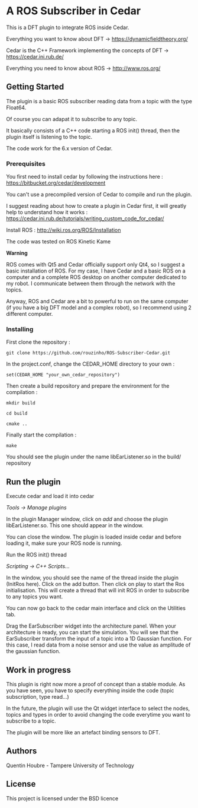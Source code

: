 # A ROS Subscriber in Cedar
This is a DFT plugin to integrate ROS inside Cedar.

Everything you want to know about DFT -> https://dynamicfieldtheory.org/

Cedar is the C++ Framework implementing the concepts of DFT -> https://cedar.ini.rub.de/

Everything you need to know about ROS -> http://www.ros.org/

## Getting Started

The plugin is a basic ROS subscriber reading data from a topic with the type Float64.

Of course you can adapat it to subscribe to any topic.

It basically consists of a C++ code starting a ROS init() thread, then the plugin itself is listening to the topic. 

The code work for the 6.x version of Cedar.


### Prerequisites

You first need to install cedar by following the instructions here : https://bitbucket.org/cedar/development

You can't use a precompiled version of Cedar to compile and run the plugin.

I suggest reading about how to create a plugin in Cedar first, it will greatly help to understand how it works : https://cedar.ini.rub.de/tutorials/writing_custom_code_for_cedar/

Install ROS : http://wiki.ros.org/ROS/Installation

The code was tested on ROS Kinetic Kame

**Warning**

ROS comes with Qt5 and Cedar officially support only Qt4, so I suggest a basic installation of ROS.
For my case, I have Cedar and a basic ROS on a computer and a complete ROS desktop on another computer dedicated to my robot. I communicate between them through the network with the topics.

Anyway, ROS and Cedar are a bit to powerful to run on the same computer (if you have a big DFT model and a complex robot), so I recommend using 2 different computer.

### Installing

First clone the repository :

`git clone https://github.com/rouzinho/ROS-Subscriber-Cedar.git`

In the project.conf, change the CEDAR_HOME directory to your own :

`set(CEDAR_HOME "your_own_cedar_repository")`

Then create a build repository and prepare the environment for the compilation :

`mkdir build`

`cd build`

`cmake ..`

Finally start the compilation :

`make`

You should see the plugin under the name libEarListener.so in the build/ repository

## Run the plugin

Execute cedar and load it into cedar 

*Tools -> Manage plugins*

In the plugin Manager window, click on *add* and choose the plugin libEarListener.so. This one should appear in the window.

You can close the window. The plugin is loaded inside cedar and before loading it, make sure your ROS node is running.

Run the ROS init() thread 

*Scripting -> C++ Scripts...*

In the window, you should see the name of the thread inside the plugin (InitRos here). Click on the add button.
Then click on play to start the Ros initialisation. This will create a thread that will init ROS in order to subscribe to any topics you want.


You can now go back to the cedar main interface and click on the Utilities tab.

Drag the EarSubscriber widget into the architecture panel. When your architecture is ready, you can start the simulation.
You will see that the EarSubscriber transform the input of a topic into a 1D Gaussian function.
For this case, I read data from a noise sensor and use the value as amplitude of the gaussian function.


## Work in progress

This plugin is right now more a proof of concept than a stable module. As you have seen, you have to specify everything inside the code (topic subscription, type read...)

In the future, the plugin will use the Qt widget interface to select the nodes, topics and types in order to avoid changing the code everytime you want to subscribe to a topic.

The plugin will be more like an artefact binding sensors to DFT.



## Authors

Quentin Houbre - Tampere University of Technology

## License

This project is licensed under the BSD licence


